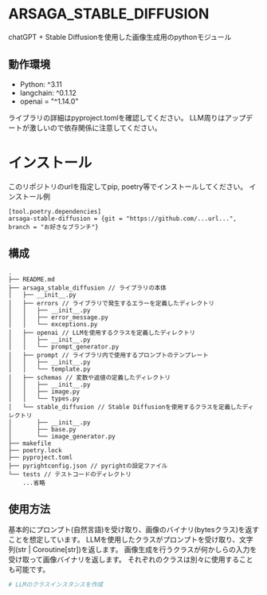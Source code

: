 # ARSAGA_STABLE_DIFFUSION
chatGPT + Stable Diffusionを使用した画像生成用のpythonモジュール

## 動作環境
- Python: ^3.11
- langchain: ^0.1.12
- openai = "^1.14.0"

ライブラリの詳細はpyproject.tomlを確認してください。
LLM周りはアップデートが激しいので依存関係に注意してください。

# インストール
このリポジトリのurlを指定してpip, poetry等でインストールしてください。
インストール例
```text
[tool.poetry.dependencies]
arsaga-stable-diffusion = {git = "https://github.com/...url...", branch = "お好きなブランチ"}
```

## 構成
```text
.
├── README.md
├── arsaga_stable_diffusion // ライブラリの本体
│   ├── __init__.py
│   ├── errors // ライブラリで発生するエラーを定義したディレクトリ
│   │   ├── __init__.py
│   │   ├── error_message.py
│   │   └── exceptions.py
│   ├── openai // LLMを使用するクラスを定義したディレクトリ
│   │   ├── __init__.py
│   │   └── prompt_generator.py
│   ├── prompt // ライブラリ内で使用するプロンプトのテンプレート
│   │   ├── __init__.py
│   │   └── template.py
│   ├── schemas // 変数や返値の定義したディレクトリ
│   │   ├── __init__.py
│   │   ├── image.py
│   │   └── types.py
│   └── stable_diffusion // Stable Diffusionを使用するクラスを定義したディレクトリ
│       ├── __init__.py
│       ├── base.py
│       └── image_generator.py
├── makefile
├── poetry.lock
├── pyproject.toml
├── pyrightconfig.json // pyrightの設定ファイル
└── tests // テストコードのディレクトリ
    ...省略
```

## 使用方法
基本的にプロンプト(自然言語)を受け取り、画像のバイナリ(bytesクラス)を返すことを想定しています。
LLMを使用したクラスがプロンプトを受け取り、文字列(str | Coroutine[str])を返します。
画像生成を行うクラスが何かしらの入力を受け取って画像バイナリを返します。
それぞれのクラスは別々に使用することも可能です。

```python
# LLMのクラスインスタンスを作成


```